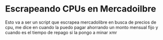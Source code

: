 # Escrapeando CPUs en Mercadoilbre

Esto va a ser un script que escrapea mercadolibre en busca de precios de cpu, me dice en cuando la puedo pagar ahorrando un monto mensual fijo y cuando es el tiempo de repago si la pongo a minar xmr
